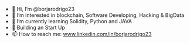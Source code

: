 - 👋 Hi, I’m @borjarodrigo23
- 👀 I’m interested in blockchain, Software Developing, Hacking & BigData
- 🌱 I’m currently learning Solidity, Python and JAVA
- 💞️ Building an Start Up
- 📫 How to reach me: www.linkedin.com/in/borjarodrigo23

<!---
borjarodrigo23/borjarodrigo23 is a ✨ special ✨ repository because its `README.md` (this file) appears on your GitHub profile.
You can click the Preview link to take a look at your changes.
--->
